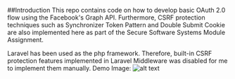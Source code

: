 ##Introduction
This repo contains code on how to develop basic OAuth 2.0 flow using the Facebook's Graph API.
Furthermore, CSRF protection techniques such as Synchronizer Token Pattern and Double Submit Cookie are also implemented here as
part of the Secure Software Systems Module Assignment.

Laravel has been used as the php framework. Therefore, built-in CSRF protection features implemented in Laravel Middleware was disabled
for me to implement them manually.
Demo Image:
![alt text](https://raw.githubusercontent.com/amodsachintha/oauth-csrf-sss/master/public/demo.png)
